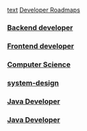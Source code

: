 [text](https://roadmap.sh/)
<a href="https://roadmap.sh/" target="_blank">Developer Roadmaps</a>


### [Backend developer](https://roadmap.sh/backend)
### [Frontend developer](https://roadmap.sh/frontend)
### [Computer Science](https://roadmap.sh/computer-science)
### [system-design](https://roadmap.sh/system-design)
### [Java Developer](https://roadmap.sh/java)
### [Java Developer](https://roadmap.sh/spring-boot)